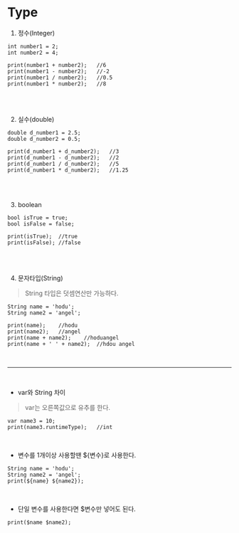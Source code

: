 # Type
1. 정수(Integer)
```
int number1 = 2;
int number2 = 4;

print(number1 + number2);   //6
print(number1 - number2);   //-2
print(number1 / number2);   //0.5
print(number1 * number2);   //8
```
<br><br>

2. 실수(double)
```
double d_number1 = 2.5;
double d_number2 = 0.5;

print(d_number1 + d_number2);   //3
print(d_number1 - d_number2);   //2
print(d_number1 / d_number2);   //5
print(d_number1 * d_number2);   //1.25
```
<br><br>

3. boolean
```
bool isTrue = true;
bool isFalse = false;

print(isTrue);  //true
print(isFalse); //false
```
<br><br>

4. 문자타입(String)
> String 타입은 덧셈연산만 가능하다.
```
String name = 'hodu';
String name2 = 'angel';

print(name);    //hodu
print(name2);   //angel
print(name + name2);    //hoduangel
print(name + ' ' + name2);  //hdou angel
```

<br>

---

<br>

- var와 String 차이
> var는 오른쪽값으로 유추를 한다.
```
var name3 = 10;
print(name3.runtimeType);   //int
```
<br>

- 변수를 1개이상 사용할땐 ${변수}로 사용한다.
```
String name = 'hodu';
String name2 = 'angel';
print(${name} ${name2});
```
<br>

- 단일 변수를 사용한다면 $변수만 넣어도 된다.
```
print($name $name2);
```
